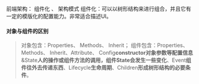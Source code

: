 前端架构： 组件化 、 架构模式
组件化：可以以树形结构来进行组合，并且它有一定的模版化的配置能力。非常适合描述UI。

#### 对象与组件的区别
> 对象包含：Properties、 Methods、 Inherit；
> 组件包含：Properties、 Methods、 Inherit、Attribute、 Config**constructor对象参数等配置信息**&State**人的操作或组件方法的调用，组件State会发生一些变化**、Event**组件往外去传递东西**、Lifecycle**生命周期**、Children**形成树形结构的必要条件**。
> > 